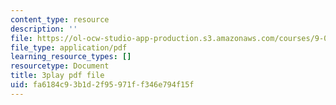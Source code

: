 ```yaml
---
content_type: resource
description: ''
file: https://ol-ocw-studio-app-production.s3.amazonaws.com/courses/9-00sc-introduction-to-psychology-fall-2011/fa6184c93b1d2f95971ff346e794f15f_Qw4SkvZ03cc.pdf
file_type: application/pdf
learning_resource_types: []
resourcetype: Document
title: 3play pdf file
uid: fa6184c9-3b1d-2f95-971f-f346e794f15f
---
```

